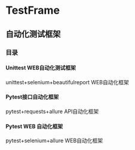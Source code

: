 # TestFrame
## 自动化测试框架

### 目录

#### Unittest WEB自动化测试框架
unittest+selenium+beautifulreport WEB自动化框架

#### Pytest接口自动化框架
pytest+requests+allure API自动化框架

#### Pytest WEB 自动化框架
pytest+selenium+allure WEB自动化框架
